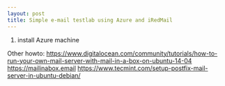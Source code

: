 ```yaml
---
layout: post
title: Simple e-mail testlab using Azure and iRedMail
---
```


1. install Azure machine





Other howto: 
https://www.digitalocean.com/community/tutorials/how-to-run-your-own-mail-server-with-mail-in-a-box-on-ubuntu-14-04
https://mailinabox.email
https://www.tecmint.com/setup-postfix-mail-server-in-ubuntu-debian/
